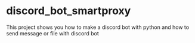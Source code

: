 # discord_bot_smartproxy
This project shows you how to make a discord bot with python and how to send message or file with discord bot
